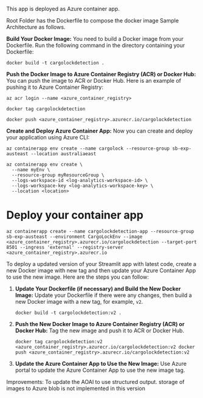 This app is deployed as Azure container app. 

Root Folder has the Dockerfile to compose the docker image
Sample Architecture as follows.

**Build Your Docker Image:** You need to build a Docker image from your Dockerfile. Run the following command in the directory containing your Dockerfile:

```
docker build -t cargolockdetection .
```

**Push the Docker Image to Azure Container Registry (ACR) or Docker Hub:** You can push the image to ACR or Docker Hub. Here is an example of pushing it to Azure Container Registry:

```
az acr login --name <azure_container_registry>
```

```
docker tag cargolockdetection
```

```
docker push <azure_container_registry>.azurecr.io/cargolockdetection
```

**Create and Deploy Azure Container App:** 
Now you can create and deploy your application using Azure CLI:

```
az containerapp env create --name cargolock --resource-group sb-exp-austeast --location australiaeast
```

```
az containerapp env create \
  --name myEnv \
  --resource-group myResourceGroup \
  --logs-workspace-id <log-analytics-workspace-id> \
  --logs-workspace-key <log-analytics-workspace-key> \
  --location <location>
```

# Deploy your container app
`az containerapp create --name cargolockdetection-app --resource-group sb-exp-austeast --environment CargoLockEnv --image <azure_container_registry>.azurecr.io/cargolockdetection --target-port 8501 --ingress 'external' --registry-server  <azure_container_registry>.azurecr.io `

To deploy a updated version of your Streamlit app with latest code, create a new Docker image with new tag and then update your Azure Container App to use the new image. Here are the steps you can follow:

1. **Update Your Dockerfile (if necessary) and Build the New Docker Image:**
   Update your Dockerfile if there were any changes, then build a new Docker image with a new tag, for example, `v2`.

   `docker build -t cargolockdetection:v2 .`
2. **Push the New Docker Image to Azure Container Registry (ACR) or Docker Hub:**
   Tag the new image and push it to ACR or Docker Hub.

   `docker tag cargolockdetection:v2 <azure_container_registry>.azurecr.io/cargolockdetection:v2 docker push <azure_container_registry>.azurecr.io/cargolockdetection:v2`

3. **Update the Azure Container App to Use the New Image:**
   Use Azure portal to update the Azure Container App to use the new image tag.

Improvements:
To update the AOAI to use structured output. 
storage of images to Azure blob is not implemented in this version
